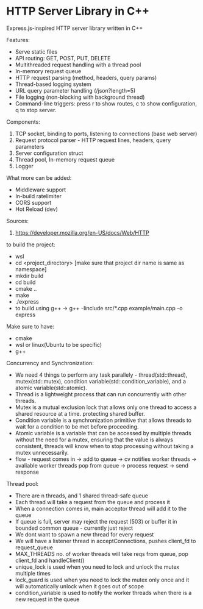 # HTTP Server Library in C++

Express.js-inspired HTTP server library written in C++

Features:
- Serve static files
- API routing: GET, POST, PUT, DELETE
- Multithreaded request handling with a thread pool
- In-memory request queue
- HTTP request parsing (method, headers, query params)
- Thread-based logging system
- URL query parameter handling (/json?length=5)
- File logging (non-blocking with background thread)
- Command-line triggers: press r to show routes, c to show configuration, q to stop server.


Components:
1. TCP socket, binding to ports, listening to connections (base web server)
2. Request protocol parser - HTTP request lines, headers, query parameters
3. Server configuration struct
4. Thread pool, In-memory request queue
5. Logger

What more can be added:
- Middleware support
- In-build ratelimiter
- CORS support
- Hot Reload (dev)


Sources: 
1. https://developer.mozilla.org/en-US/docs/Web/HTTP


to build the project:
- wsl
- cd <project_directory> [make sure that project dir name is same as namespace]
- mkdir build
- cd build
- cmake ..
- make
- ./express
- to build using g++ -> g++ -Iinclude src/*.cpp example/main.cpp -o express



Make sure to have:
- cmake
- wsl or linux(Ubuntu to be specific)
- g++



Concurrency and Synchronization:
- We need 4 things to perform any task parallely - thread(std::thread), mutex(std::mutex), condition variable(std::condition_variable), and a atomic variable(std::atomic<bool>).
- Thread is a lightweight process that can run concurrently with other threads.
- Mutex is a mutual exclusion lock that allows only one thread to access a shared resource at a time. protecting shared buffer.
- Condition variable is a synchronization primitive that allows threads to wait for a condition to be met before proceeding.
- Atomic variable is a variable that can be accessed by multiple threads without the need for a mutex, ensuring that the value is always consistent, threads will know when to stop processing without taking a mutex unnecessarily.
- flow - request comes in -> add to queue -> cv notifies worker threads -> avaliable worker threads pop from queue -> process request   -> send response    


Thread pool:
- There are n threads, and 1 shared thread-safe queue
- Each thread will take a request from the queue and process it
- When a connection comes in, main acceptor thread will add it to the queue
- If queue is full, server may reject the request (503) or buffer it in bounded common queue - currently just reject
- We dont want to spawn a new thread for every request
- We will have a listener thread in acceptConnections, pushes client_fd to request_queue
- MAX_THREADS no. of worker threads will take reqs from queue, pop client_fd and handleClient()
- unique_lock is used when you need to lock and unlock the mutex multiple times
- lock_guard is used when you need to lock the mutex only once and it will automatically unlock when it goes out of scope  
- condition_variable is used to notify the worker threads when there is a new request in the queue